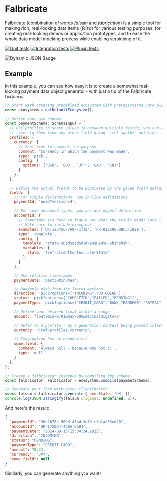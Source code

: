 # Falbricate

Falbricate (combination of words _falsum_ and _fabrication_) is a simple tool
for making rich, real-looking data items (_falsa_) for various testing purposes,
for creating real-looking demos or application prototypes, and to ease the whole
data model mocking process while enabling versioning of it.

[![Unit tests](https://github.com/vojtechpavlu/falbricate-core/actions/workflows/unit-tests.yml/badge.svg)](https://github.com/vojtechpavlu/falbricate-core/actions/workflows/unit-tests.yml)
[![Integration tests](https://github.com/vojtechpavlu/falbricate-core/actions/workflows/integration-tests.yml/badge.svg)](https://github.com/vojtechpavlu/falbricate-core/actions/workflows/integration-tests.yml)
[![Plugin tests](https://github.com/vojtechpavlu/falbricate-core/actions/workflows/plugin-tests.yml/badge.svg)](https://github.com/vojtechpavlu/falbricate-core/actions/workflows/plugin-tests.yml)

![Dynamic JSON Badge](https://img.shields.io/badge/dynamic/json?url=https%3A%2F%2Fgithub.com%2Fvojtechpavlu%2Ffalbricate-core%2Fraw%2Fmaster%2Fpackage.json&query=%24.version&style=flat&logo=npm&logoColor=CB3837&label=version&color=purple&cacheSeconds=7200)

## Example

In this example, you can see how easy it is to create a somewhat real-looking
payment data object generator - with just a tip of the Falbricate features:

```javascript
// Start with creating predefined ecosystem with preregistered Core plugin
const ecosystem = getDefaultEcosystem();

// Define your own schema
const paymentSchema: SchemaInput = {
  // Use profiles to share values in between multiple fields; you can easily
  // refer to them from any other field using `!ref-<path>` notation
  profiles: {
    currency: {
      // Feel free to comment the purpose
      comment: 'Currency in which the payment was made',
      type: 'pick',
      config: {
        options: ['USD', 'EUR', 'JPY', 'CAD', 'CNY']
      }
    },
  },

  // Define the actual fields to be populated by the given field definitions
  fields: {
    // For simple declarations, use in-line definitions
    paymentId: 'uuid?version=4',

    // For some advanced types, you can use object definition
    accountId: {
      // Sometimes its hard to figure out what the result might look like...
      // Make sure to include examples!
      examples: ['UK-123456-7A8F-1f2d', 'FR-812596-0BC3-182e'],
      type: 'template',
      config: {
        template: 'state-$D$d$d$d$d$d-$H$H$H$H-$h$h$h$h',
        variables: {
          state: '!ref-clientContext.userState'
        }
      }
    },

    // Use relative timestamps
    paymentDate: 'past30Minutes',

    // Randomly pick from the listed options
    direction: 'pick?options=["INCOMING","OUTGOING"]',
    status: 'pick?options=["COMPLETED","FAILED","PENDING"]',
    paymentType: 'pick?options=["CREDIT_CARD","BANK_TRANSFER","PAYPAL"]',

    // Define your desired float within a range
    amount: 'float?min=0.01&max=500&decimalDigits=2',

    // Refer to a profile - by a generation context being passed internally
    currency: '!ref-profiles.currency',

    // Imagination has no boundaries!
    some_field: {
      comment: 'Always null - because why not :)',
      type: 'null'
    }
  },
};

// Create a falbricator instance by compiling the schema
const falbricator: Falbricator = ecosystem.compile(paymentSchema);

// Generate your item with given clientContext
const falsum = falbricator.generate({ userState: 'UK' });
console.log(JSON.stringify(falsum.original, undefined, 2));
```

And here's the result:

```json
{
  "paymentId": "36a2b78a-509d-454d-5c49-cfb1ae53ed20",
  "accountId": "UK-175064-460A-6b01",
  "paymentDate": "2024-09-15T15:34:24.292Z",
  "direction": "INCOMING",
  "status": "PENDING",
  "paymentType": "CREDIT_CARD",
  "amount": 78.23,
  "currency": "JPY",
  "some_field": null
}
```

Similarly, you can generate anything you want!
